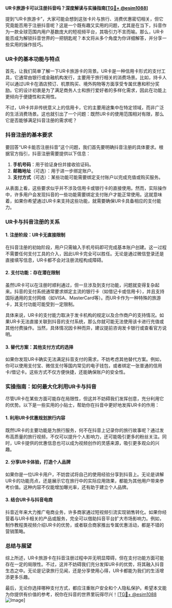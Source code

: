**UR卡旅游卡可以注册抖音吗？深度解读与实操指南[[TG💪+ @esim1088](https://t.me/s/esim1088)]**

提到“UR卡旅游卡”，大家可能会想到这张卡片与旅行、消费优惠密切相关，但它究竟能否用于注册抖音呢？这是一个既有趣又实用的问题，尤其是在当下，抖音作为一款全球范围内用户基数庞大的短视频平台，其吸引力不言而喻。那么，UR卡能否成为解锁抖音世界的一把钥匙呢？本文将从多个角度为你详细解答，并分享一些实用的操作技巧。

### UR卡的基本功能与特点

首先，让我们简单了解一下UR卡旅游卡的背景。UR卡是一种信用卡形式的支付工具，它通常由银行或金融机构发行，主要用于旅行相关的消费场景。比如，持卡人可以通过UR卡在酒店预订、机票购买、境外购物等方面享受专属优惠和积分奖励。它的设计初衷是为了满足商务人士和旅行爱好者的多样化需求，因此在功能上更倾向于便捷性和实用性。

不过，UR卡并非传统意义上的信用卡，它的主要用途集中在特定领域，而非广泛的生活消费场景。这也就引出了一个问题：既然UR卡的使用范围相对有限，那么它是否能够满足抖音注册的需求呢？

### 抖音注册的基本要求

要回答“UR卡能否注册抖音”这个问题，我们首先要明确抖音注册的具体要求。根据官方指引，抖音注册需要提供以下信息：

1. **手机号码**：用于验证身份并接收验证码。
2. **邮箱地址**（可选）：用于进一步绑定账户。
3. **支付方式**（可选）：某些功能可能需要绑定支付账户以完成充值或购买服务。

从表面上看，这些要求似乎并不涉及信用卡或银行卡的直接使用。然而，实际操作中，许多用户会发现抖音的一些功能需要绑定支付账户才能正常使用。这就意味着，如果你希望通过UR卡来支持这些功能，就需要确保UR卡具备相应的支付能力。

### UR卡与抖音注册的关系

#### 1. 注册阶段：UR卡无直接限制

在抖音注册的初始阶段，用户只需输入手机号码即可完成基本账户创建。这一过程不需要任何支付工具的介入，因此UR卡完全可以胜任。无论是通过微信登录还是直接填写信息，UR卡都不会对注册流程构成障碍。

#### 2. 支付功能：存在潜在限制

虽然UR卡可以在注册时顺利通过，但一旦涉及到支付功能，问题就变得复杂起来。抖音的支付系统通常要求绑定主流的银行卡（如借记卡或信用卡），并且支持国际通用的支付网络（如VISA、MasterCard等）。而UR卡作为一种特殊的旅游卡，其支付功能可能受到一定限制。

具体来说，UR卡的支付能力取决于发卡机构的规定以及合作商户的支持情况。如果UR卡无法直接关联到抖音的支付系统，那么你就可能无法使用该卡进行充值或其他付费操作。当然，具体情况因卡种而异，建议提前咨询发卡银行或查看官方说明。

#### 3. 替代方案：其他支付方式的选择

如果你发现UR卡确实无法满足抖音支付的需求，不妨考虑其他替代方案。例如，你可以使用支付宝、微信支付等国内常见的电子钱包，或者绑定一张普通的信用卡/借记卡。这些方式不仅方便快捷，还能确保账户的安全性。

### 实操指南：如何最大化利用UR卡与抖音

尽管UR卡在某些方面可能存在局限性，但这并不妨碍我们发挥创意，充分利用它的优势。以下是一些实用的小贴士，帮助你在抖音中更好地发挥UR卡的作用：

#### 1. 利用UR卡优惠规划旅行内容

既然UR卡的主要功能是为旅行服务，何不在抖音上记录你的旅行故事呢？通过发布高质量的旅行视频，不仅可以提升个人影响力，还可能吸引更多的粉丝关注。同时，UR卡提供的优惠信息也可以成为视频创作的灵感来源，吸引更多观众的兴趣。

#### 2. 分享UR卡体验，打造个人品牌

如果你是一位UR卡用户，不妨尝试将自己的使用经验分享到抖音上。无论是讲解UR卡的功能亮点，还是展示它在旅行中的实际应用效果，都能为其他用户带来参考价值。这种内容不仅能增加曝光率，还有助于建立个人品牌。

#### 3. 结合UR卡与抖音电商

抖音近年来大力推广电商业务，许多商家通过短视频引流实现销售转化。如果你经营着与UR卡相关的产品或服务，完全可以借助抖音平台扩大市场影响力。例如，制作教程类视频介绍UR卡的优势，或者联合商家推出专属优惠活动，都是不错的营销策略。

### 总结与展望

综上所述，UR卡旅游卡在抖音注册过程中并无明显障碍，但在支付功能方面可能存在一定的局限性。不过，这并不妨碍我们充分发挥UR卡的优势，将其融入抖音生态之中。无论是记录旅行见闻，还是分享使用心得，UR卡都能为我们的生活增添更多乐趣。

最后，无论你选择哪种支付方式，都应注重账户安全和个人隐私保护。希望本文能为你提供有价值的参考，祝你在抖音的世界里玩得尽兴！[[TG💪+ @esim1088](https://t.me/s/esim1088) ![Image](https://i.postimg.cc/4NQfJmqS/Snipaste-2025-05-13-00-14-12.png)]